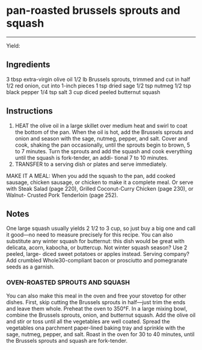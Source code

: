 # pan-roasted brussels sprouts and squash
---
Yield: 

## Ingredients
3 tbsp extra-virgin olive oil
1/2 lb Brussels sprouts, trimmed
and cut in half
1/2 red onion, cut into 1-inch pieces
1 tsp dried sage
1/2 tsp nutmeg
1/2 tsp black pepper
1/4 tsp salt
3 cup diced peeled butternut squash


## Instructions
1. HEAT the olive oil in a large skillet over medium heat and
swirl to coat the bottom of the pan. When the oil is hot,
add the Brussels sprouts and onion and season with the
sage, nutmeg, pepper, and salt. Cover and cook, shaking
the pan occasionally, until the sprouts begin to brown,
5 to 7 minutes. Turn the sprouts and add the squash and
cook everything until the squash is fork-tender, an addi-
tional 7 to 10 minutes.
2. TRANSFER to a serving dish or plates and serve
immediately.

MAKE IT A MEAL: When you add the squash to the pan,
add cooked sausage, chicken sausage, or chicken to make
it a complete meal. Or serve with Steak Salad (page 220),
Grilled Coconut-Curry Chicken (page 230), or Walnut-
Crusted Pork Tenderloin (page 252).

## Notes

One large squash usually yields 2 1/2 to
3 cup, so just buy a big one and call it
good—no need to measure precisely for
this recipe. You can also substitute any
winter squash for butternut: this dish
would be great with delicata, acorn,
kabocha, or buttercup. Not winter
squash season? Use 2 peeled, large-
diced sweet potatoes or apples instead.
Serving company? Add crumbled
Whole30-compliant bacon or prosciutto
and pomegranate seeds as a garnish.

### OVEN-ROASTED SPROUTS AND SQUASH
You can also
make this meal in the oven and free your stovetop for other
dishes. First, skip cutting the Brussels sprouts in half—just
trim the ends and leave them whole. Preheat the oven to
350°F. In a large mixing bowl, combine the Brussels sprouts,
onion, and butternut squash. Add the olive oil and stir or toss
until all the vegetables are well coated. Spread the vegetables
ona parchment paper-lined baking tray and sprinkle with the
sage, nutmeg, pepper, and salt. Roast in the oven for 30 to 40
minutes, until the Brussels sprouts and squash are fork-tender.

